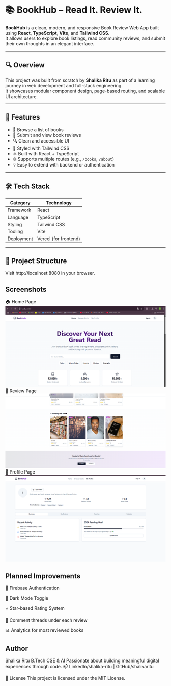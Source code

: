 # 📚 BookHub – Read It. Review It.

**BookHub** is a clean, modern, and responsive Book Review Web App built using **React**, **TypeScript**, **Vite**, and **Tailwind CSS**.  
It allows users to explore book listings, read community reviews, and submit their own thoughts in an elegant interface.

---

## 🔍 Overview

This project was built from scratch by **Shalika Ritu** as part of a learning journey in web development and full-stack engineering.  
It showcases modular component design, page-based routing, and scalable UI architecture.

---

## 🚀 Features

- 📖 Browse a list of books
- 📝 Submit and view book reviews
- 🔍 Clean and accessible UI
- 🎨 Styled with Tailwind CSS
- ⚛️ Built with React + TypeScript
- 🌐 Supports multiple routes (e.g., `/books`, `/about`)
- 💡 Easy to extend with backend or authentication

---

## 🛠 Tech Stack

| Category     | Technology                  |
|--------------|-----------------------------|
| Framework    | React                       |
| Language     | TypeScript                  |
| Styling      | Tailwind CSS                |
| Tooling      | Vite                        |
| Deployment   | Vercel (for frontend)       |

---

## 📂 Project Structure
Visit http://localhost:8080 in your browser.


## Screenshots

🏠 Home Page
![Home Page](./assets/homepage.png)
📝 Review Page
![Review Page](./assets/reviewpage.png)
👤 Profile Page
![Profile Page](./assets/profilepage.png)
## Planned Improvements
🔐 Firebase Authentication

🌙 Dark Mode Toggle

⭐ Star-based Rating System

💬 Comment threads under each review

📊 Analytics for most reviewed books



## Author
Shalika Ritu
B.Tech CSE & AI
Passionate about building meaningful digital experiences through code.
📫 LinkedIn/shalika-ritu | GitHub/shalikaritu

📄 License
This project is licensed under the MIT License.